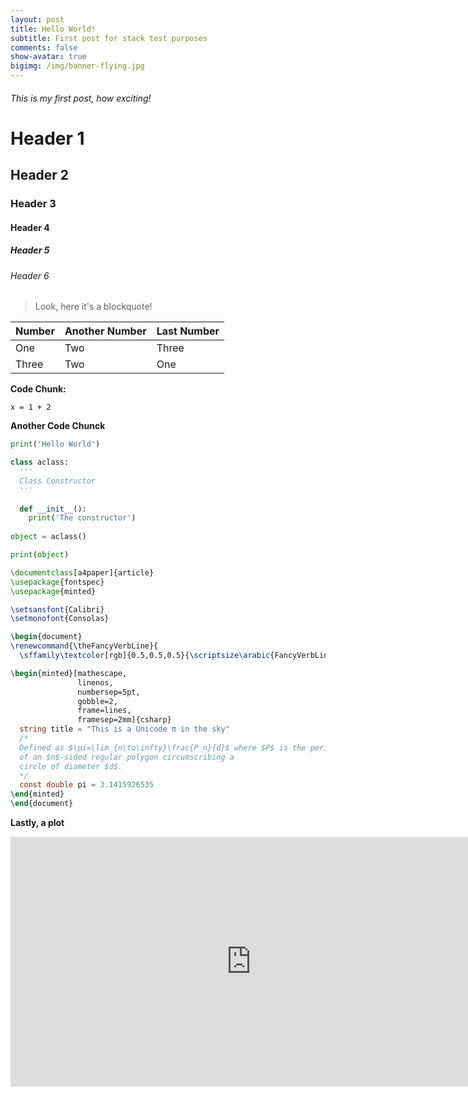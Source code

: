 ```yaml
---
layout: post
title: Hello World!
subtitle: First post for stack test purposes
comments: false
show-avatar: true
bigimg: /img/banner-flying.jpg
---
```


###### This is my first post, how exciting!

# Header 1

## Header 2

### Header 3

#### Header 4

##### Header 5

###### Header 6

> Look, here it's a blockquote!

|Number|Another Number|Last Number|
|:-|:-|:-|
|One|Two|Three|
|Three|Two|One|

**Code Chunk:**

~~~
x = 1 + 2
~~~


**Another Code Chunck**

```python
print('Hello World')

class aclass:
  '''
  Class Constructor
  '''
  
  def __init__():
    print('The constructor')
    
object = aclass()

print(object)
```

```latex
\documentclass[a4paper]{article}
\usepackage{fontspec}
\usepackage{minted}

\setsansfont{Calibri}
\setmonofont{Consolas}

\begin{document}
\renewcommand{\theFancyVerbLine}{
  \sffamily\textcolor[rgb]{0.5,0.5,0.5}{\scriptsize\arabic{FancyVerbLine}}}

\begin{minted}[mathescape,
               linenos,
               numbersep=5pt,
               gobble=2,
               frame=lines,
               framesep=2mm]{csharp}
  string title = "This is a Unicode π in the sky"
  /*
  Defined as $\pi=\lim_{n\to\infty}\frac{P_n}{d}$ where $P$ is the perimeter
  of an $n$-sided regular polygon circumscribing a
  circle of diameter $d$.
  */
  const double pi = 3.1415926535
\end{minted}
\end{document}
```

**Lastly, a plot**
<iframe width="770" height="400" frameborder="0" scrolling="no" src="https://plot.ly/~hpsilva/5.embed"></iframe>
